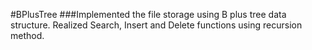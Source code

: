 #BPlusTree
###Implemented the file storage using B plus tree data structure. Realized Search, Insert and Delete functions using recursion method. 

